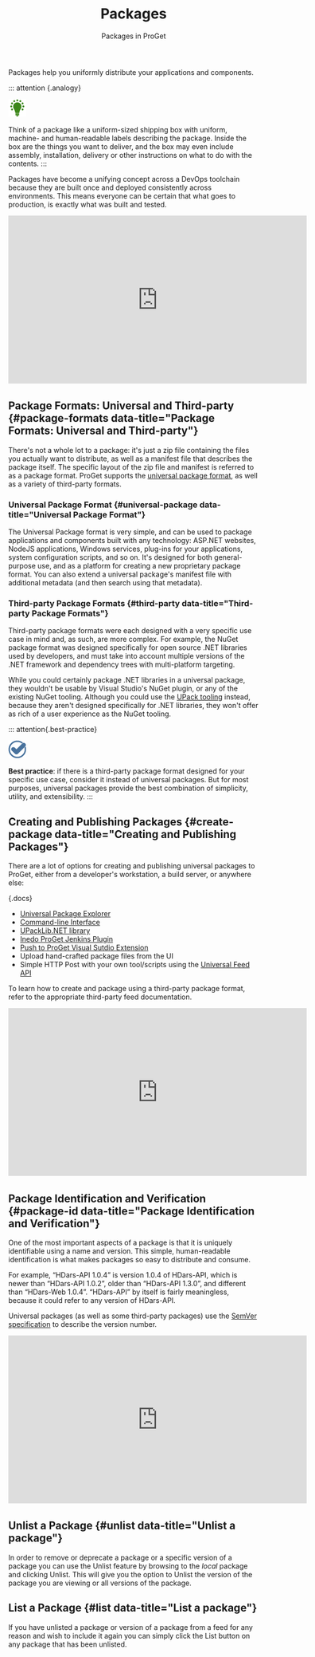 ﻿---
title: Packages
subtitle: Packages in ProGet
sequence: 100
keywords: proget, packages
show-headings-in-nav: true
---
Packages help you uniformly distribute your applications and components.

::: attention {.analogy}

![](/resources/images/icons/analogy.png)

Think of a package like a uniform-sized shipping box with uniform, machine- and human-readable labels describing the package. Inside the box are the things you want to deliver, and the box may even include assembly, installation, delivery or other instructions on what to do with the contents.
:::

Packages have become a unifying concept across a DevOps toolchain because they are built once and deployed consistently across environments. This means everyone can be certain that what goes to production, is exactly what was built and tested.

<iframe width="600" height="337" src="https://www.youtube.com/embed/Znflf98ahzQ" frameborder="0" allowfullscreen="true"></iframe>

## Package Formats: Universal and Third-party {#package-formats data-title="Package Formats: Universal and Third-party"}

There's not a whole lot to a package: it's just a zip file containing the files you actually want to distribute, as well as a manifest file that describes the package itself. The specific layout of the zip file and manifest is referred to as a package format. ProGet supports the [universal package format](/docs/upack/universal-packages/package-format), as well as a variety of third-party formats.

### Universal Package Format {#universal-package data-title="Universal Package Format"}

The Universal Package format is very simple, and can be used to package applications and components built with any technology: ASP.NET websites, NodeJS applications, Windows services, plug-ins for your applications, system configuration scripts, and so on. It's designed for both general-purpose use, and as a platform for creating a new proprietary package format. You can also extend a universal package's manifest file with additional metadata (and then search using that metadata).

### Third-party Package Formats {#third-party data-title="Third-party Package Formats"}

Third-party package formats were each designed with a very specific use case in mind and, as such, are more complex. For example, the NuGet package format was designed specifically for open source .NET libraries used by developers, and must take into account multiple versions of the .NET framework and dependency trees with multi-platform targeting.

While you could certainly package .NET libraries in a universal package, they wouldn't be usable by Visual Studio's NuGet plugin, or any of the existing NuGet tooling. Although you could use the [UPack tooling](/upack) instead, because they aren't designed specifically for .NET libraries, they won't offer as rich of a user experience as the NuGet tooling.

::: attention{.best-practice}

![](/resources/images/icons/best-practices.png)

**Best practice**: if there is a third-party package format designed for your specific use case, consider it instead of universal packages. But for most purposes, universal packages provide the best combination of simplicity, utility, and extensibility.
:::

## Creating and Publishing Packages {#create-package data-title="Creating and Publishing Packages"}

There are a lot of options for creating and publishing universal packages to ProGet, either from a developer's workstation, a build server, or anywhere else:

{.docs}
- [Universal Package Explorer](/docs/upack/upe)
- [Command-line Interface](/docs/upack/upack-cli)   
- [UPackLib.NET library](/docs/upack/upacklib-net)
- [Inedo ProGet Jenkins Plugin](/den/proget/jenkinsplugin)
- [Push to ProGet Visual Sutdio Extension](/den/proget/visualstudio)
- Upload hand-crafted package files from the UI
- Simple HTTP Post with your own tool/scripts using the [Universal Feed API](/docs/upack/feed-api/endpoints)

To learn how to create and package using a third-party package format, refer to the appropriate third-party feed documentation.

<iframe width="600" height="337" src="https://www.youtube.com/embed/ylb0AGnr6AA" frameborder="0" allowfullscreen="true"></iframe>

## Package Identification and Verification {#package-id data-title="Package Identification and Verification"}

One of the most important aspects of a package is that it is uniquely identifiable using a name and version. This simple, human-readable identification is what makes packages so easy to distribute and consume.

For example, “HDars-API 1.0.4” is version 1.0.4 of HDars-API, which is newer than “HDars-API 1.0.2”, older than “HDars-API 1.3.0”, and different than “HDars-Web 1.0.4”. “HDars-API” by itself is fairly meaningless, because it could refer to any version of HDars-API.

Universal packages (as well as some third-party packages) use the [SemVer specification](http://www.semver.org) to describe the version number.

<iframe width="600" height="337" src="https://www.youtube.com/embed/Si3eWq1yHXs" frameborder="0" allowfullscreen="true"></iframe>


## Unlist a Package {#unlist data-title="Unlist a package"}
In order to remove or deprecate a package or a specific version of a package you can use the Unlist feature by browsing to the _local_ package and clicking Unlist. This will give you the option to Unlist the version of the package you are viewing or all versions of the package.  

## List a Package {#list data-title="List a package"}
If you have unlisted a package or version of a package from a feed for any reason and wish to include it again you can simply click the List button on any package that has been unlisted.
